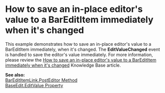 # How to save an in-place editor's value to a BarEditItem immediately when it's changed


<p>This example demonstrates how to save an in-place editor's value to a BarEditItem immediately, when it's changed. The <strong>EditValueChanged</strong> event is handled to save the editor's value immediately. For more information, please review the <a href="https://www.devexpress.com/Support/Center/p/A969">How to save an in-place editor's value to a BarEditItem immediately when it's changed</a> Knowledge Base article.</p><p><strong>See also:</strong><br />
<a href="http://documentation.devexpress.com/#WindowsForms/DevExpressXtraBarsBarEditItemLink_PostEditortopic">BarEditItemLink.PostEditor Method</a><br />
<a href="http://documentation.devexpress.com/#WindowsForms/DevExpressXtraEditorsBaseEdit_EditValuetopic">BaseEdit.EditValue Property </a></p>

<br/>


